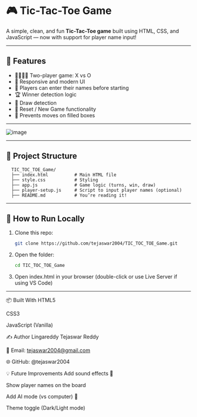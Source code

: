 # 🎮 Tic-Tac-Toe Game

A simple, clean, and fun **Tic-Tac-Toe game** built using HTML, CSS, and JavaScript — now with support for player name input!

---

## 🧠 Features

- 👨‍👩‍👧‍👦 Two-player game: X vs O
- 🎨 Responsive and modern UI
- 📝 Players can enter their names before starting
- 🏆 Winner detection logic
- 🤝 Draw detection
- 🔁 Reset / New Game functionality
- 🚫 Prevents moves on filled boxes

---

![image](https://github.com/user-attachments/assets/57486e43-9b9b-4d4e-8f9f-699355be6e94)

---

## 📂 Project Structure

      TIC_TOC_TOE_Game/
      ├── index.html          # Main HTML file
      ├── style.css           # Styling
      ├── app.js              # Game logic (turns, win, draw)
      ├── player-setup.js     # Script to input player names (optional)
      ├── README.md           # You’re reading it!



---

## 🚀 How to Run Locally

1. Clone this repo:
   ```bash
   git clone https://github.com/tejaswar2004/TIC_TOC_TOE_Game.git


2. Open the folder:
    ```bash
   cd TIC_TOC_TOE_Game

3. Open index.html in your browser (double-click or use Live Server if using VS Code)

---




📦 Built With
HTML5

CSS3

JavaScript (Vanilla)






✍️ Author
Lingareddy Tejaswar Reddy

📧 Email: tejaswar2004@gmail.com

🌐 GitHub: @tejaswar2004







💡 Future Improvements
Add sound effects 🎵

Show player names on the board

Add AI mode (vs computer) 🤖

Theme toggle (Dark/Light mode)



    



